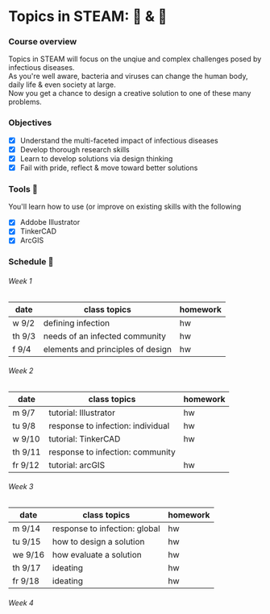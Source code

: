 # Topics in STEAM:&nbsp;:art:&nbsp;&&nbsp;:test_tube:

### Course overview 
Topics in STEAM will focus on the unqiue and complex challenges posed by infectious diseases.\
As you're well aware, bacteria and viruses can change the human body, daily life & even society at large.\
Now you get a chance to design a creative solution to one of these many problems.
### Objectives
  - [x] Understand the multi-faceted impact of infectious diseases
  - [x] Develop thorough research skills 
  - [x] Learn to develop solutions via design thinking 
  - [x] Fail with pride, reflect & move toward better solutions
### Tools&nbsp;:wrench:
You'll learn how to use (or improve on existing skills with the following
  - [x] Addobe Illustrator
  - [x] TinkerCAD
  - [x] ArcGIS
### Schedule&nbsp;:calendar:

  ###### Week 1
  |date|class topics|homework|
  ----|------------|--------|
  w 9/2|defining infection|hw
  th 9/3|needs of an infected community|hw
  f 9/4|elements and principles of design|hw
  ###### Week 2
  |date|class topics|homework|
  ----|------------|--------|
  m 9/7|tutorial: Illustrator|hw
  tu 9/8|response to infection: individual|hw
  w 9/10|tutorial: TinkerCAD|hw
  th 9/11|response to infection: community
  fr 9/12|tutorial: arcGIS|hw
  ###### Week 3
  |date|class topics|homework|
  ----|------------|--------|
  m 9/14|response to infection: global|hw
  tu 9/15|how to design a solution|hw
  we 9/16|how evaluate a solution|hw
  th 9/17|ideating|hw
  fr 9/18|ideating|hw
  ###### Week 4
  
 
  
